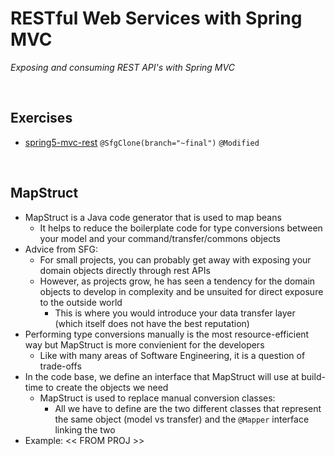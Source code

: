 # RESTful Web Services with Spring MVC
*Exposing and consuming REST API's with Spring MVC*

<br>

## Exercises
* [spring5-mvc-rest](./exercises/spring5-mvc-rest) `@SfgClone(branch="~final")` `@Modified`

<br>

## MapStruct
* MapStruct is a Java code generator that is used to map beans
    * It helps to reduce the boilerplate code for type conversions between your model and your command/transfer/commons objects
* Advice from SFG:
    * For small projects, you can probably get away with exposing your domain objects directly through rest APIs
    * However, as projects grow, he has seen a tendency for the domain objects to develop in complexity and be unsuited for direct exposure to the outside world
        * This is where you would introduce your data transfer layer (which itself does not have the best reputation)
* Performing type conversions manually is the most resource-efficient way but MapStruct is more convienient for the developers
    * Like with many areas of Software Engineering, it is a question of trade-offs
* In the code base, we define an interface that MapStruct will use at build-time to create the objects we need
    * MapStruct is used to replace manual conversion classes:
        * All we have to define are the two different classes that represent the same object (model vs transfer) and the `@Mapper` interface linking the two
* Example: << FROM PROJ >>